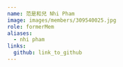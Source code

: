 ```yaml
---
name: 范是和兒 Nhi Pham 
image: images/members/309540025.jpg 
role: formerMem
aliases:
  - nhi pham
links:
  github: link_to_github 
---
```

